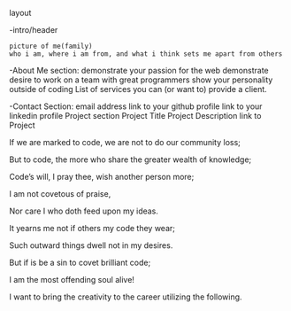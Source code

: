 layout

-intro/header

	picture of me(family)
	who i am, where i am from, and what i think sets me apart from others

-About Me section:
	demonstrate your passion for the web
	demonstrate desire to work on a team with great programmers
	show your personality outside of coding
	List of services you can (or want to) provide a client.

-Contact Section:
	email address
	link to your github profile
	link to your linkedin profile
	Project section
	Project Title
	Project Description
	link to Project


 

If we are marked to code, we are not to do our community loss; 

But to code, the more who share the greater wealth of knowledge; 

Code’s will, I pray thee, wish another person more; 

I am not covetous of praise, 

Nor care I who doth feed upon my ideas. 

It yearns me not if others my code they wear; 

Such outward things dwell not in my desires. 

But if is be a sin to covet brilliant code; 

I am the most offending soul alive! 

 

I want to bring the creativity to the career utilizing the following. 